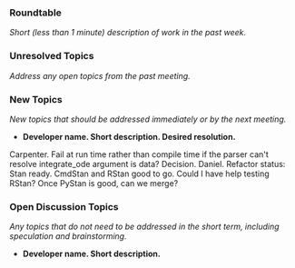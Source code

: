 ### Roundtable
_Short (less than 1 minute) description of work in the past week._

### Unresolved Topics
_Address any open topics from the past meeting._

### New Topics
_New topics that should be addressed immediately or by the next
meeting._

* __Developer name.  Short description.  Desired resolution.__

Carpenter.  Fail at run time rather than compile time if the parser can't resolve integrate_ode argument is data?  Decision.
Daniel.     Refactor status: Stan ready. CmdStan and RStan good to go. Could I have help testing RStan? Once PyStan is good, can we merge?

### Open Discussion Topics
_Any topics that do not need to be addressed in the short term,
including speculation and brainstorming._

* __Developer name.  Short description.__